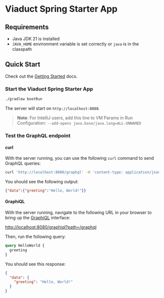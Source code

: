 # Viaduct Spring Starter App

## Requirements

- Java JDK 21 is installed
- `JAVA_HOME` environment variable is set correctly or `java` is in the classpath

## Quick Start

Check out the [Getting Started](https://airbnb.io/viaduct/docs/getting_started/) docs.

### Start the Viaduct Spring Starter App

```bash
./gradlew bootRun
```

The server will start on `http://localhost:8080`.

> **Note**: For IntelliJ users, add this line to VM Params in Run Configuration:
> `--add-opens java.base/java.lang=ALL-UNNAMED`


### Test the GraphQL endpoint

#### curl

With the server running, you can use the following `curl` command to send GraphQL queries:

```bash
curl 'http://localhost:8080/graphql' -H 'content-type: application/json' --data-raw '{"query":"{ greeting }"}'
```

You should see the following output:
```json
{"data":{"greeting":"Hello, World!"}}
```

#### GraphiQL

With the server running, navigate to the following URL in your browser to bring up the [GraphiQL](https://github.com/graphql/graphiql) interface:

[http://localhost:8080/graphiql?path=/graphql](http://localhost:8080/graphiql?path=/graphql)

Then, run the following query:

```graphql
query HelloWorld {
  greeting
}
```

You should see this response:

```json
{
  "data": {
    "greeting": "Hello, World!"
  }
}
```
